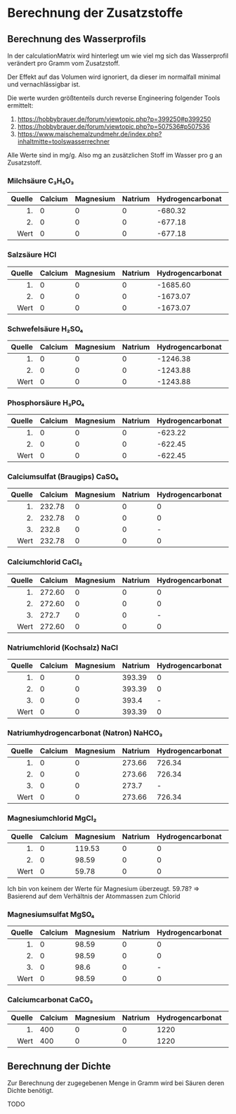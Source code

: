 # Berechnung der Zusatzstoffe

## Berechnung des Wasserprofils

In der calculationMatrix wird hinterlegt um wie viel mg sich das Wasserprofil verändert pro Gramm vom Zusatzstoff.

Der Effekt auf das Volumen wird ignoriert, da dieser im normalfall minimal und vernachlässigbar ist.

Die werte wurden größtenteils durch reverse Engineering folgender Tools ermittelt:
1. https://hobbybrauer.de/forum/viewtopic.php?p=399250#p399250
2. https://hobbybrauer.de/forum/viewtopic.php?p=507536#p507536
3. https://www.maischemalzundmehr.de/index.php?inhaltmitte=toolswasserrechner

Alle Werte sind in mg/g. Also mg an zusätzlichen Stoff im Wasser pro g an Zusatzstoff.

### Milchsäure C₃H₆O₃

| Quelle | Calcium | Magnesium | Natrium | Hydrogencarbonat | Chlorid | Sulfat | Phosphat | Lactat |
| -----: | :------ | :-------- | :------ | :--------------- | :------ | :----- | :------- | :----- |
|     1. | 0       | 0         | 0       | -680.32          | 0       | 0      | 0        | 999    |
|     2. | 0       | 0         | 0       | -677.18          | 0       | 0      | -        | -      |
|   Wert | 0       | 0         | 0       | -677.18          | 0       | 0      | 0        | 999    |

### Salzsäure HCl

| Quelle | Calcium | Magnesium | Natrium | Hydrogencarbonat | Chlorid | Sulfat | Phosphat | Lactat |
| -----: | :------ | :-------- | :------ | :--------------- | :------ | :----- | :------- | :----- |
|     1. | 0       | 0         | 0       | -1685.60         | 1005.55 | 0      | 0        | 0      |
|     2. | 0       | 0         | 0       | -1673.07         | 972.60  | 0      | -        | -      |
|   Wert | 0       | 0         | 0       | -1673.07         | 972.60  | 0      | 0        | 0      |

### Schwefelsäure H₂SO₄

| Quelle | Calcium | Magnesium | Natrium | Hydrogencarbonat | Chlorid | Sulfat | Phosphat | Lactat |
| -----: | :------ | :-------- | :------ | :--------------- | :------ | :----- | :------- | :----- |
|     1. | 0       | 0         | 0       | -1246.38         | 0       | 972.32 | 0        | 0      |
|     2. | 0       | 0         | 0       | -1243.88         | 0       | 979.59 | -        | -      |
|   Wert | 0       | 0         | 0       | -1243.88         | 0       | 979.59 | 0        | 0      |

### Phosphorsäure H₃PO₄

| Quelle | Calcium | Magnesium | Natrium | Hydrogencarbonat | Chlorid | Sulfat | Phosphat | Lactat |
| -----: | :------ | :-------- | :------ | :--------------- | :------ | :----- | :------- | :----- |
|     1. | 0       | 0         | 0       | -623.22          | 0       | 0      | 972.37   | 0      |
|     2. | 0       | 0         | 0       | -622.45          | 0       | 0      | -        | -      |
|   Wert | 0       | 0         | 0       | -622.45          | 0       | 0      | 972.37   | 0      |

### Calciumsulfat (Braugips) CaSO₄

| Quelle | Calcium | Magnesium | Natrium | Hydrogencarbonat | Chlorid | Sulfat | Phosphat | Lactat |
| -----: | :------ | :-------- | :------ | :--------------- | :------ | :----- | :------- | :----- |
|     1. | 232.78  | 0         | 0       | 0                | 0       | 557.93 | 0        | 0      |
|     2. | 232.78  | 0         | 0       | 0                | 0       | 557.93 | 0        | -      |
|     3. | 232.8   | 0         | 0       | -                | 0       | 558    | -        | -      |
|   Wert | 232.78  | 0         | 0       | 0                | 0       | 557.93 | 0        | 0      |

### Calciumchlorid CaCl₂

| Quelle | Calcium | Magnesium | Natrium | Hydrogencarbonat | Chlorid | Sulfat | Phosphat | Lactat |
| -----: | :------ | :-------- | :------ | :--------------- | :------ | :----- | :------- | :----- |
|     1. | 272.60  | 0         | 0       | 0                | 482.28  | 0      | 0        | 0      |
|     2. | 272.60  | 0         | 0       | 0                | 482.28  | 0      | 0        | -      |
|     3. | 272.7   | 0         | 0       | -                | 482.2   | 0      | -        | -      |
|   Wert | 272.60  | 0         | 0       | 0                | 482.28  | 0      | 0        | 0      |

### Natriumchlorid (Kochsalz) NaCl

| Quelle | Calcium | Magnesium | Natrium | Hydrogencarbonat | Chlorid | Sulfat | Phosphat | Lactat |
| -----: | :------ | :-------- | :------ | :--------------- | :------ | :----- | :------- | :----- |
|     1. | 0       | 0         | 393.39  | 0                | 606.66  | 0      | 0        | 0      |
|     2. | 0       | 0         | 393.39  | 0                | 606.66  | 0      | 0        | -      |
|     3. | 0       | 0         | 393.4   | -                | 606.7   | 0      | -        | -      |
|   Wert | 0       | 0         | 393.39  | 0                | 606.66  | 0      | 0        | 0      |

### Natriumhydrogencarbonat (Natron) NaHCO₃

| Quelle | Calcium | Magnesium | Natrium | Hydrogencarbonat | Chlorid | Sulfat | Phosphat | Lactat |
| -----: | :------ | :-------- | :------ | :--------------- | :------ | :----- | :------- | :----- |
|     1. | 0       | 0         | 273.66  | 726.34           | 0       | 0      | 0        | 0      |
|     2. | 0       | 0         | 273.66  | 726.34           | 0       | 0      | -        | -      |
|     3. | 0       | 0         | 273.7   | -                | 0       | 0      | -        | -      |
|   Wert | 0       | 0         | 273.66  | 726.34           | 0       | 0      | 0        | 0      |

### Magnesiumchlorid MgCl₂

| Quelle | Calcium | Magnesium | Natrium | Hydrogencarbonat | Chlorid | Sulfat | Phosphat | Lactat |
| -----: | :------ | :-------- | :------ | :--------------- | :------ | :----- | :------- | :----- |
|     1. | 0       | 119.53    | 0       | 0                | 174.39  | 0      | 0        | 0      |
|     2. | 0       | 98.59     | 0       | 0                | 174.39  | 0      | -        | -      |
|   Wert | 0       | 59.78     | 0       | 0                | 174.39  | 0      | 0        | 0      |

Ich bin von keinem der Werte für Magnesium überzeugt.
59.78? => Basierend auf dem Verhältnis der Atommassen zum Chlorid

### Magnesiumsulfat MgSO₄

| Quelle | Calcium | Magnesium | Natrium | Hydrogencarbonat | Chlorid | Sulfat | Phosphat | Lactat |
| -----: | :------ | :-------- | :------ | :--------------- | :------ | :----- | :------- | :----- |
|     1. | 0       | 98.59     | 0       | 0                | 0       | 389.73 | 0        | 0      |
|     2. | 0       | 98.59     | 0       | 0                | 0       | 389.73 | 0        | -      |
|     3. | 0       | 98.6      | 0       | -                | 0       | 389.7  | -        | -      |
|   Wert | 0       | 98.59     | 0       | 0                | 0       | 389.73 | 0        | 0      |

### Calciumcarbonat CaCO₃

| Quelle | Calcium | Magnesium | Natrium | Hydrogencarbonat | Chlorid | Sulfat | Phosphat | Lactat |
| -----: | :------ | :-------- | :------ | :--------------- | :------ | :----- | :------- | :----- |
|     1. | 400     | 0         | 0       | 1220             | 0       | 0      | 0        | 0      |
|   Wert | 400     | 0         | 0       | 1220             | 0       | 0      | 0        | 0      |

## Berechnung der Dichte

Zur Berechnung der zugegebenen Menge in Gramm wird bei Säuren deren Dichte benötigt.

TODO
